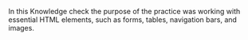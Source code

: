 In this Knowledge check the purpose of the practice was working with essential HTML elements, such as forms, tables, navigation bars, and images.
